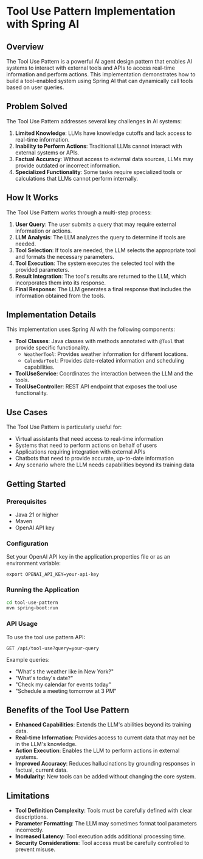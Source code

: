 # Tool Use Pattern Implementation with Spring AI

## Overview

The Tool Use Pattern is a powerful AI agent design pattern that enables AI systems to interact with external tools and APIs to access real-time information and perform actions. This implementation demonstrates how to build a tool-enabled system using Spring AI that can dynamically call tools based on user queries.

## Problem Solved

The Tool Use Pattern addresses several key challenges in AI systems:

1. **Limited Knowledge**: LLMs have knowledge cutoffs and lack access to real-time information.
2. **Inability to Perform Actions**: Traditional LLMs cannot interact with external systems or APIs.
3. **Factual Accuracy**: Without access to external data sources, LLMs may provide outdated or incorrect information.
4. **Specialized Functionality**: Some tasks require specialized tools or calculations that LLMs cannot perform internally.

## How It Works

The Tool Use Pattern works through a multi-step process:

1. **User Query**: The user submits a query that may require external information or actions.
2. **LLM Analysis**: The LLM analyzes the query to determine if tools are needed.
3. **Tool Selection**: If tools are needed, the LLM selects the appropriate tool and formats the necessary parameters.
4. **Tool Execution**: The system executes the selected tool with the provided parameters.
5. **Result Integration**: The tool's results are returned to the LLM, which incorporates them into its response.
6. **Final Response**: The LLM generates a final response that includes the information obtained from the tools.

## Implementation Details

This implementation uses Spring AI with the following components:

- **Tool Classes**: Java classes with methods annotated with `@Tool` that provide specific functionality.
  - `WeatherTool`: Provides weather information for different locations.
  - `CalendarTool`: Provides date-related information and scheduling capabilities.
- **ToolUseService**: Coordinates the interaction between the LLM and the tools.
- **ToolUseController**: REST API endpoint that exposes the tool use functionality.

## Use Cases

The Tool Use Pattern is particularly useful for:

- Virtual assistants that need access to real-time information
- Systems that need to perform actions on behalf of users
- Applications requiring integration with external APIs
- Chatbots that need to provide accurate, up-to-date information
- Any scenario where the LLM needs capabilities beyond its training data

## Getting Started

### Prerequisites

- Java 21 or higher
- Maven
- OpenAI API key

### Configuration

Set your OpenAI API key in the application.properties file or as an environment variable:

```
export OPENAI_API_KEY=your-api-key
```

### Running the Application

```bash
cd tool-use-pattern
mvn spring-boot:run
```

### API Usage

To use the tool use pattern API:

```
GET /api/tool-use?query=your-query
```

Example queries:
- "What's the weather like in New York?"
- "What's today's date?"
- "Check my calendar for events today"
- "Schedule a meeting tomorrow at 3 PM"

## Benefits of the Tool Use Pattern

- **Enhanced Capabilities**: Extends the LLM's abilities beyond its training data.
- **Real-time Information**: Provides access to current data that may not be in the LLM's knowledge.
- **Action Execution**: Enables the LLM to perform actions in external systems.
- **Improved Accuracy**: Reduces hallucinations by grounding responses in factual, current data.
- **Modularity**: New tools can be added without changing the core system.

## Limitations

- **Tool Definition Complexity**: Tools must be carefully defined with clear descriptions.
- **Parameter Formatting**: The LLM may sometimes format tool parameters incorrectly.
- **Increased Latency**: Tool execution adds additional processing time.
- **Security Considerations**: Tool access must be carefully controlled to prevent misuse.
